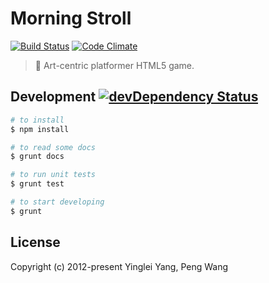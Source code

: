 # Morning Stroll

[![Build Status](https://travis-ci.org/hlfcoding/morning-stroll.svg?branch=master)](https://travis-ci.org/hlfcoding/morning-stroll)
[![Code Climate](https://codeclimate.com/github/hlfcoding/morning-stroll/badges/gpa.svg)](https://codeclimate.com/github/hlfcoding/morning-stroll)

> :feet: Art-centric platformer HTML5 game.

## Development [![devDependency Status](https://img.shields.io/david/dev/hlfcoding/morning-stroll.svg)](https://david-dm.org/hlfcoding/morning-stroll#info=devDependencies)

```bash
# to install
$ npm install

# to read some docs
$ grunt docs

# to run unit tests
$ grunt test

# to start developing
$ grunt
```

## License

Copyright (c) 2012-present Yinglei Yang, Peng Wang
